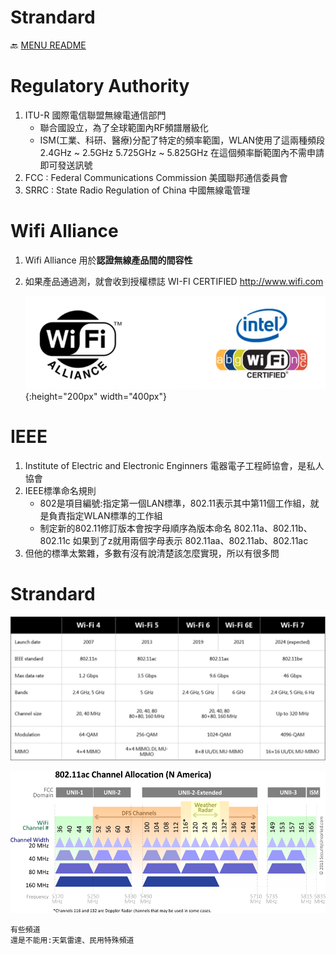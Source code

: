 Strandard
===
🔙 [MENU README](./README.md)

# Regulatory Authority
1. ITU-R 國際電信聯盟無線電通信部門
   - 聯合國設立，為了全球範圍內RF頻譜層級化
   - ISM(工業、科研、醫療)分配了特定的頻率範圍，WLAN使用了這兩種頻段
    2.4GHz ~ 2.5GHz
    5.725GHz ~ 5.825GHz
    在這個頻率斷範圍內不需申請即可發送訊號
1. FCC : Federal Communications Commission 美國聯邦通信委員會
2. SRRC : State Radio Regulation of China 中國無線電管理


# Wifi Alliance
1. Wifi Alliance 用於**認證無線產品間的間容性**
2. 如果產品通過測，就會收到授權標誌 WI-FI CERTIFIED 
   http://www.wifi.com

    ![](./_src/Wifi%20Alliance.png){:height="200px" width="400px"}


# IEEE
1. Institute of Electric and Electronic Enginners 電器電子工程師協會，是私人協會
2. IEEE標準命名規則
   - 802是項目編號:指定第一個LAN標準，802.11表示其中第11個工作組，就是負責指定WLAN標準的工作組
   - 制定新的802.11修訂版本會按字母順序為版本命名
     802.11a、802.11b、802.11c
     如果到了z就用兩個字母表示
     802.11aa、802.11ab、802.11ac
3. 但他的標準太繁雜，多數有沒有說清楚該怎麼實現，所以有很多問

# Strandard
![](./_src/WiFi%20Strandard.png)




![](./_src/WiFi%20Channel%205.png)
```
有些頻道
還是不能用:天氣雷達、民用特殊頻道
```